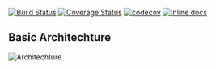 

[![Build Status](https://travis-ci.org/coderplanets/coderplanets_server.svg?branch=dev)](https://travis-ci.org/coderplanets/coderplanets_server)
[![Coverage Status](https://coveralls.io/repos/github/coderplanets/coderplanets_server/badge.svg?branch=dev)](https://coveralls.io/github/coderplanets/coderplanets_server?branch=dev)
[![codecov](https://codecov.io/gh/coderplanets/coderplanets_server/branch/dev/graph/badge.svg)](https://codecov.io/gh/coderplanets/coderplanets_server)
[![Inline docs](http://inch-ci.org/github/coderplanets/coderplanets_server.svg)](http://inch-ci.org/github/coderplanets/coderplanets_server)

## Basic Architechture
![Architechture](https://github.com/mydearxym/mastani_server/blob/master/docs/snapshots/Architechture.png)
